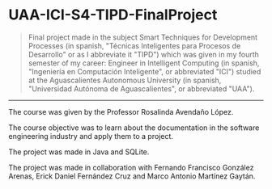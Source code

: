 # UAA-ICI-S4-TIPD-FinalProject

> Final project made in the subject Smart Techniques for Development Processes (in spanish, "Técnicas Inteligentes para Procesos de Desarrollo" or as I abbreviate it "TIPD") which was given in my fourth semester of my career: Engineer in Intelligent Computing (in spanish, "Ingeniería en Computación Inteligente", or abbreviated "ICI") studied at the Aguascalientes Autonomous University (in spanish, "Universidad Autónoma de Aguascalientes", or abbreviated "UAA").

---

The course was given by the Professor Rosalinda Avendaño López.

The course objective was to learn about the documentation in the software engineering industry and apply them to a project.

The project was made in Java and SQLite.

The project was made in collaboration with Fernando Francisco González Arenas, Erick Daniel Fernández Cruz and Marco Antonio Martínez Gaytán.